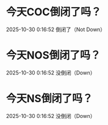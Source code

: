 # 今天COC倒闭了吗？

2025-10-30 0:16:52 倒闭了（Not Down）

# 今天NOS倒闭了吗？

2025-10-30 0:16:52 没倒闭（Down）

# 今天NS倒闭了吗？

2025-10-30 0:16:52 没倒闭（Down）


